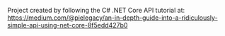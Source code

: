 Project created by following the C# .NET Core API tutorial at: https://medium.com/@pielegacy/an-in-depth-guide-into-a-ridiculously-simple-api-using-net-core-8f5edd427b0
